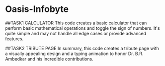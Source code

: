 # Oasis-Infobyte
##TASK1 CALCULATOR
This code creates a basic calculator that can perform basic mathematical operations and toggle the sign of numbers.
It's quite simple and may not handle all edge cases or provide advanced features.

##TASK2 TRIBUTE PAGE
In summary, this code creates a tribute page with a visually appealing design and a typing animation to honor Dr. B.R. Ambedkar and his incredible contributions.


